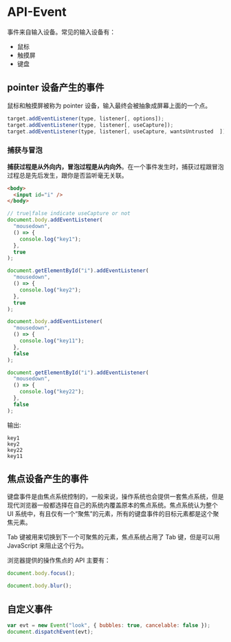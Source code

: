 # API-Event

事件来自输入设备。常见的输入设备有：

- 鼠标
- 触摸屏
- 键盘

## pointer 设备产生的事件

鼠标和触摸屏被称为 pointer 设备，输入最终会被抽象成屏幕上面的一个点。

```javascript
target.addEventListener(type, listener[, options]);
target.addEventListener(type, listener[, useCapture]);
target.addEventListener(type, listener[, useCapture, wantsUntrusted  ]); // Gecko/Mozilla only
```

### 捕获与冒泡

**捕获过程是从外向内，冒泡过程是从内向外**。在一个事件发生时，捕获过程跟冒泡过程总是先后发生，跟你是否监听毫无关联。

```html
<body>
  <input id="i" />
</body>
```

```javascript
// true|false indicate useCapture or not
document.body.addEventListener(
  "mousedown",
  () => {
    console.log("key1");
  },
  true
);

document.getElementById("i").addEventListener(
  "mousedown",
  () => {
    console.log("key2");
  },
  true
);

document.body.addEventListener(
  "mousedown",
  () => {
    console.log("key11");
  },
  false
);

document.getElementById("i").addEventListener(
  "mousedown",
  () => {
    console.log("key22");
  },
  false
);
```

输出:

```text
key1
key2
key22
key11
```

## 焦点设备产生的事件

键盘事件是由焦点系统控制的，一般来说，操作系统也会提供一套焦点系统，但是现代浏览器一般都选择在自己的系统内覆盖原本的焦点系统。焦点系统认为整个 UI 系统中，有且仅有一个“聚焦”的元素，所有的键盘事件的目标元素都是这个聚焦元素。

Tab 键被用来切换到下一个可聚焦的元素，焦点系统占用了 Tab 键，但是可以用 JavaScript 来阻止这个行为。

浏览器提供的操作焦点的 API 主要有：

```javascript
document.body.focus();

document.body.blur();
```

## 自定义事件

```javascript
var evt = new Event("look", { bubbles: true, cancelable: false });
document.dispatchEvent(evt);
```
